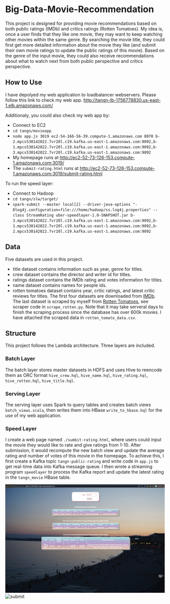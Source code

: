 # Big-Data-Movie-Recommendation

This project is designed for providing movie recommendations based on both public ratings (IMDb) and critics ratings (Rotten Tomatoes). My idea is, once a user finds that they like one movie, they may want to keep watching other movies within the same genre. By searching the movie title, they could first get more detailed information about the movie they like (and submit their own movie ratings to update the public ratings of this movie). Based on the genre of the input movie, they could also receive recommendations about what to watch next from both public perspective and critics perspective.

## How to Use
I have depolyed my web application to loadbalancer webservers. Please follow this link to check my web app.
http://tangn-lb-1756778830.us-east-1.elb.amazonaws.com/

Additionaly, you could also check my web app by:
* Connect to EC2
* `cd tangn/movieapp`
* `node app.js 3019 ec2-54-166-56-39.compute-1.amazonaws.com 8070 b-2.mpcs530142022.7vr20l.c19.kafka.us-east-1.amazonaws.com:9092,b-1.mpcs530142022.7vr20l.c19.kafka.us-east-1.amazonaws.com:9092,b-3.mpcs530142022.7vr20l.c19.kafka.us-east-1.amazonaws.com:9092`
* My homepage runs at http://ec2-52-73-126-153.compute-1.amazonaws.com:3019/
* The `submit-rating.html` runs at http://ec2-52-73-126-153.compute-1.amazonaws.com:3019/submit-rating.html

To run the speed layer:
* Connect to Hadoop
* `cd tangn/slw/target/`
* `spark-submit --master local[2] --driver-java-options "-Dlog4j.configuration=file:///home/hadoop/ss.log4j.properties" --class StreamRating uber-speedlayer-1.0-SNAPSHOT.jar b-3.mpcs530142022.7vr20l.c19.kafka.us-east-1.amazonaws.com:9092,b-1.mpcs530142022.7vr20l.c19.kafka.us-east-1.amazonaws.com:9092,b-2.mpcs530142022.7vr20l.c19.kafka.us-east-1.amazonaws.com:9092`

## Data 

Five datasets are used in this project. 
* title dataset contains information such as year, genre for titles.
* crew dataset contains the director and writer id for titles.
* ratings dataset contains the IMDb rating and votes information for titles.
* name dataset contains names for people ids.
* rotten tomatoes dataset contains year, critic ratings, and latest critic reviews for titles.
The first four datasets are downloaded from [IMDb](https://datasets.imdbws.com/). 
The last dataset is scraped by myself from [Rotten Tomatoes](https://www.rottentomatoes.com/), see scraper code in `scrape_rotten.py`. Note that it may take serveral days to finish the scraping process since the database has over 600k movies. I have attached the scraped data in `rotten_tomato_data.csv`.

## Structure

This project follows the Lambda architecture. Three layers are included.

### Batch Layer
The batch layer stores master datasets in HDFS and uses Hive to reencode them as ORC format `hive_crew.hql`, `hive_name.hql`, `hive_rating.hql`, `hive_rotten.hql`, `hive_title.hql`.

### Serving Layer
The serving layer uses Spark to query tables and creates batch views `batch_views.scala`, then writes them into HBase `write_to_hbase.hql` for the use of my web application.

### Speed Layer
I create a web page named `./sumbit-rating.html`, where users could input the movie they would like to rate and give ratings from 1-10. After submission, it would recompute the new batch view and update the average rating and number of votes of this movie in the homepage. 
To achieve this, I first create a Kafka topic `tangn-public-rating` and write code in `app.js` to get real-time data into Kafka message queue. I then wrote a streaming program `speedlayer` to process the Kafka report and update the latest rating in the `tangn_movie` HBase table.

![homepage](README_files/homepage.png)
![submit](README_files/submit-reating.png)

